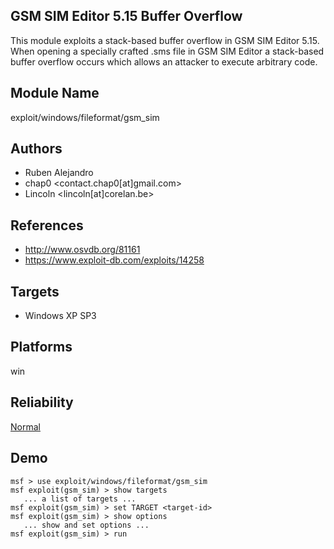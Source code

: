## GSM SIM Editor 5.15 Buffer Overflow

This module exploits a stack-based buffer overflow in GSM 
SIM Editor 5.15. When opening a specially crafted .sms file 
in GSM SIM Editor a stack-based buffer overflow occurs which 
allows an attacker to execute arbitrary code.


## Module Name
exploit/windows/fileformat/gsm_sim

## Authors
* Ruben Alejandro
* chap0 <contact.chap0[at]gmail.com>
* Lincoln <lincoln[at]corelan.be>


## References
* http://www.osvdb.org/81161
* https://www.exploit-db.com/exploits/14258



## Targets
* Windows XP SP3


## Platforms
win

## Reliability
[Normal](https://github.com/rapid7/metasploit-framework/wiki/Exploit-Ranking)

## Demo

```
msf > use exploit/windows/fileformat/gsm_sim
msf exploit(gsm_sim) > show targets
   ... a list of targets ...
msf exploit(gsm_sim) > set TARGET <target-id>
msf exploit(gsm_sim) > show options
   ... show and set options ...
msf exploit(gsm_sim) > run
```
    
    